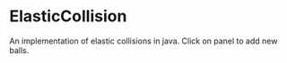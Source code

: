 # ElasticCollision
An implementation of elastic collisions in java.
Click on panel to add new balls.
